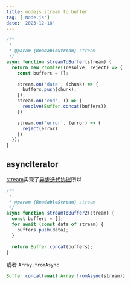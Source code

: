 ```yaml
---
title: nodejs stream to buffer
tag: ['Node.js']
date: '2023-12-18'
---
```



```js
/**
 * 
 * @param {ReadableStream} stream 
 */
async function streamToBuffer(stream) {
  return new Promise((resolve, reject) => {
    const buffers = [];

    stream.on('data', (chunk) => {
      buffers.push(chunk);
    });
    stream.on('end', () => {
      resolve(Buffer.concat(buffers))
    })

    stream.on('error', (error) => {
      reject(error)
    })
  });
}
```

## asyncIterator

[stream](https://nodejs.org/api/stream.html#readablesymbolasynciterator)实现了[异步迭代协议](https://developer.mozilla.org/en-US/docs/Web/JavaScript/Reference/Global_Objects/Symbol/asyncIterator)所以
```js
/**
 * 
 * @param {ReadableStream} stream 
 */
async function streamToBuffer2(stream) {
  const buffers = [];
  for await (const data of stream) {
    buffers.push(data);
  }
  
  return Buffer.concat(buffers);
}
```


或者 `Array.fromAsync`

```js
Buffer.concat(await Array.fromAsync(stream))
```